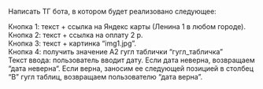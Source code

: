 Написать ТГ бота, в котором будет реализовано следующее:  
  
Кнопка 1: текст + ссылка на Яндекс карты (Ленина 1 в любом городе).  
Кнопка 2: текст + ссылка на оплату 2 р.  
Кнопка 3: текст + картинка “img1.jpg”.  
Кнопка 4: получить значение А2 гугл таблички “гугл_табличка”  
Текст ввода: пользователь вводит дату. Если дата неверна, возвращаем “дата неверна“. Если верна, заносим ее следующей позицией в столбец “В” гугл таблиц, возвращаем пользователю “дата верна”.  
  
